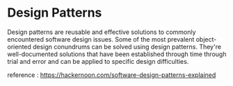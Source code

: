 # Design Patterns

Design patterns are reusable and effective solutions to commonly encountered software design issues. Some of the most prevalent object-oriented design conundrums can be solved using design patterns. They're well-documented solutions that have been established through time through trial and error and can be applied to specific design difficulties.

reference : https://hackernoon.com/software-design-patterns-explained
